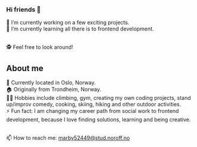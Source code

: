 ### Hi friends 👋

🔭 I’m currently working on a few exciting projects. <br>
🌱 I’m currently learning all there is to frontend development.<br><br>

🕵️ Feel free to look around!

## About me 
<!-- TO DO: add more details about me later -->
📍 Currently located in Oslo, Norway.<br>
🏠 Originally from Trondheim, Norway.<br>
🧗‍♀️ Hobbies include climbing, gym, creating my own coding projects, stand up/improv comedy, cooking, skiing, hiking and other outdoor activities.<br>
⚡ Fun fact: I am changing my career path from social work to frontend development, because I love finding solutions, learning and being creative.<br><br>

📫 How to reach me: marby52449@stud.noroff.no
